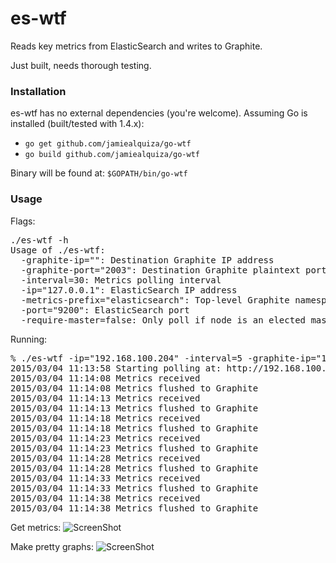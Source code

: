 # es-wtf

Reads key metrics from ElasticSearch and writes to Graphite. 

Just built, needs thorough testing.

### Installation

es-wtf has no external dependencies (you're welcome). Assuming Go is installed (built/tested with 1.4.x):

- `go get github.com/jamiealquiza/go-wtf`
- `go build github.com/jamiealquiza/go-wtf`

Binary will be found at: `$GOPATH/bin/go-wtf`

### Usage

Flags:
<pre>
./es-wtf -h
Usage of ./es-wtf:
  -graphite-ip="": Destination Graphite IP address
  -graphite-port="2003": Destination Graphite plaintext port
  -interval=30: Metrics polling interval
  -ip="127.0.0.1": ElasticSearch IP address
  -metrics-prefix="elasticsearch": Top-level Graphite namespace prefix (defaults to hostname)
  -port="9200": ElasticSearch port
  -require-master=false: Only poll if node is an elected master
</pre>

Running:
<pre>
% ./es-wtf -ip="192.168.100.204" -interval=5 -graphite-ip="192.168.100.175" -graphite-port="2013"
2015/03/04 11:13:58 Starting polling at: http://192.168.100.204:9200
2015/03/04 11:14:08 Metrics received
2015/03/04 11:14:08 Metrics flushed to Graphite
2015/03/04 11:14:13 Metrics received
2015/03/04 11:14:13 Metrics flushed to Graphite
2015/03/04 11:14:18 Metrics received
2015/03/04 11:14:18 Metrics flushed to Graphite
2015/03/04 11:14:23 Metrics received
2015/03/04 11:14:23 Metrics flushed to Graphite
2015/03/04 11:14:28 Metrics received
2015/03/04 11:14:28 Metrics flushed to Graphite
2015/03/04 11:14:33 Metrics received
2015/03/04 11:14:33 Metrics flushed to Graphite
2015/03/04 11:14:38 Metrics received
2015/03/04 11:14:38 Metrics flushed to Graphite
</pre>

Get metrics:
![ScreenShot](http://us-east.manta.joyent.com/jalquiza/public/github/es-clusterstats-graphite.png)

Make pretty graphs:
![ScreenShot](http://us-east.manta.joyent.com/jalquiza/public/github/es-clusterstats.png)
